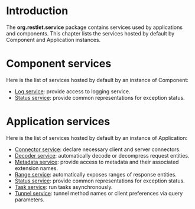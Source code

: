 # Introduction

The **org.restlet.service** package contains services used by
applications and components. This chapter lists the services hosted by
default by Component and Application instances.

# Component services

Here is the list of services hosted by default by an instance of
Component:

-   [Log service](technical-resources/restlet-framework/guide/2.2/core/services/log "Log service"): provide access to logging service.
-   [Status service](technical-resources/restlet-framework/guide/2.2/core/services/status "Status service"): provide common representations for exception status.

# Application services

Here is the list of services hosted by default by an instance of
Application:

-   [Connector service](technical-resources/restlet-framework/guide/2.2/core/services/connector "Connector service"): declare necessary client and server connectors.
-   [Decoder service](technical-resources/restlet-framework/guide/2.2/core/services/decoder "Decoder service"): automatically decode or decompress request entities.
-   [Metadata service](technical-resources/restlet-framework/guide/2.2/core/services/metadata "Metadata service"): provide access to metadata and their associated extension names.
-   [Range service](technical-resources/restlet-framework/guide/2.2/core/services/range "Range service"): automatically exposes ranges of response entities.
-   [Status service](technical-resources/restlet-framework/guide/2.2/core/services/status "Status service"): provide common representations for exception status.
-   [Task service](technical-resources/restlet-framework/guide/2.2/core/services/task "Task service"): run tasks asynchronously.
-   [Tunnel service](technical-resources/restlet-framework/guide/2.2/core/services/tunnel "Tunnel service"): tunnel method names or client preferences via query parameters.

